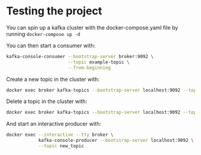 # Testing the project

You can spin up a kafka cluster with the docker-compose.yaml file by running `docker-compose up -d`

You can then start a consumer with:

```bash
kafka-console-consumer --bootstrap-server broker:9092 \
                       --topic example-topic \
                       --from-beginning
```

Create a new topic in the cluster with:

```bash
docker exec broker kafka-topics --bootstrap-server localhost:9092 --topic new_topic --create --partitions 3 --replication-factor 1
```

Delete a topic in the cluster with:

```bash
docker exec broker kafka-topics --bootstrap-server localhost:9092 --topic new_topic --delete
```

And start an interactive producer with:

```bash
docker exec --interactive --tty broker \
            kafka-console-producer --bootstrap-server localhost:9092 \
            --topic new_topic
```
